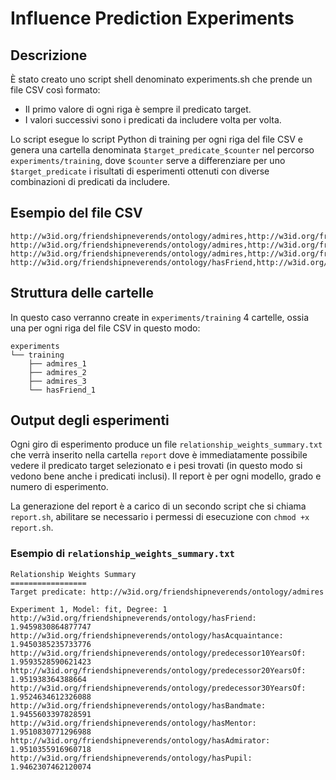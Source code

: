 # Influence Prediction Experiments

## Descrizione

È stato creato uno script shell denominato experiments.sh che prende un file CSV così formato:
- Il primo valore di ogni riga è sempre il predicato target.
- I valori successivi sono i predicati da includere volta per volta.

Lo script esegue lo script Python di training per ogni riga del file CSV e genera una cartella denominata `$target_predicate_$counter` nel percorso `experiments/training`, dove `$counter` serve a differenziare per uno `$target_predicate` i risultati di esperimenti ottenuti con diverse combinazioni di predicati da includere.

## Esempio del file CSV

```csv
http://w3id.org/friendshipneverends/ontology/admires,http://w3id.org/friendshipneverends/ontology/hasAcquaintance,http://w3id.org/friendshipneverends/ontology/predecessor10YearsOf
http://w3id.org/friendshipneverends/ontology/admires,http://w3id.org/friendshipneverends/ontology/hasFriend
http://w3id.org/friendshipneverends/ontology/admires,http://w3id.org/friendshipneverends/ontology/hasAcquaintance
http://w3id.org/friendshipneverends/ontology/hasFriend,http://w3id.org/friendshipneverends/ontology/admires,http://w3id.org/friendshipneverends/ontology/hasAcquaintance
```

## Struttura delle cartelle

In questo caso verranno create in `experiments/training` 4 cartelle, ossia una per ogni riga del file CSV in questo modo:

```
experiments
└── training
    ├── admires_1
    ├── admires_2
    ├── admires_3
    └── hasFriend_1
```

## Output degli esperimenti

Ogni giro di esperimento produce un file `relationship_weights_summary.txt` che verrà inserito nella cartella `report` dove è immediatamente possibile vedere il predicato target selezionato e i pesi trovati (in questo modo si vedono bene anche i predicati inclusi). Il report è per ogni modello, grado e numero di esperimento.

La generazione del report è a carico di un secondo script che si chiama `report.sh`, abilitare se necessario i permessi di esecuzione con `chmod +x report.sh`.

### Esempio di `relationship_weights_summary.txt`

```
Relationship Weights Summary
=================
Target predicate: http://w3id.org/friendshipneverends/ontology/admires

Experiment 1, Model: fit, Degree: 1
http://w3id.org/friendshipneverends/ontology/hasFriend: 1.9459830864877747
http://w3id.org/friendshipneverends/ontology/hasAcquaintance: 1.9450385235733776
http://w3id.org/friendshipneverends/ontology/predecessor10YearsOf: 1.9593528590621423
http://w3id.org/friendshipneverends/ontology/predecessor20YearsOf: 1.951938364388664
http://w3id.org/friendshipneverends/ontology/predecessor30YearsOf: 1.9524634612326088
http://w3id.org/friendshipneverends/ontology/hasBandmate: 1.9455603397828591
http://w3id.org/friendshipneverends/ontology/hasMentor: 1.9510830771296988
http://w3id.org/friendshipneverends/ontology/hasAdmirator: 1.9510355916960718
http://w3id.org/friendshipneverends/ontology/hasPupil: 1.9462307462120074
```